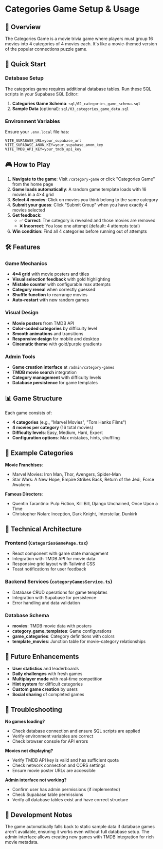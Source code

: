 # Categories Game Setup & Usage

## 🎯 Overview

The Categories Game is a movie trivia game where players must group 16 movies into 4 categories of 4 movies each. It's like a movie-themed version of the popular connections puzzle game.

## 🚀 Quick Start

### Database Setup

The categories game requires additional database tables. Run these SQL scripts in your Supabase SQL Editor:

1. **Categories Game Schema**: `sql/02_categories_game_schema.sql`
2. **Sample Data** (optional): `sql/03_categories_game_data.sql`

### Environment Variables

Ensure your `.env.local` file has:
```
VITE_SUPABASE_URL=your_supabase_url
VITE_SUPABASE_ANON_KEY=your_supabase_anon_key
VITE_TMDB_API_KEY=your_tmdb_api_key
```

## 🎮 How to Play

1. **Navigate to the game**: Visit `/category-game` or click "Categories Game" from the home page
2. **Game loads automatically**: A random game template loads with 16 movies in a 4×4 grid
3. **Select 4 movies**: Click on movies you think belong to the same category
4. **Submit your guess**: Click "Submit Group" when you have exactly 4 movies selected
5. **Get feedback**: 
   - ✅ **Correct**: The category is revealed and those movies are removed
   - ❌ **Incorrect**: You lose one attempt (default: 4 attempts total)
6. **Win condition**: Find all 4 categories before running out of attempts

## 🛠 Features

### Game Mechanics
- **4×4 grid** with movie posters and titles
- **Visual selection feedback** with gold highlighting
- **Mistake counter** with configurable max attempts
- **Category reveal** when correctly guessed
- **Shuffle function** to rearrange movies
- **Auto-restart** with new random games

### Visual Design
- **Movie posters** from TMDB API
- **Color-coded categories** by difficulty level
- **Smooth animations** and transitions
- **Responsive design** for mobile and desktop
- **Cinematic theme** with gold/purple gradients

### Admin Tools
- **Game creation interface** at `/admin/category-games`
- **TMDB movie search** integration
- **Category management** with difficulty levels
- **Database persistence** for game templates

## 📊 Game Structure

Each game consists of:
- **4 categories** (e.g., "Marvel Movies", "Tom Hanks Films")
- **4 movies per category** (16 total movies)
- **Difficulty levels**: Easy, Medium, Hard, Expert
- **Configuration options**: Max mistakes, hints, shuffling

## 🎨 Example Categories

**Movie Franchises**:
- Marvel Movies: Iron Man, Thor, Avengers, Spider-Man
- Star Wars: A New Hope, Empire Strikes Back, Return of the Jedi, Force Awakens

**Famous Directors**:
- Quentin Tarantino: Pulp Fiction, Kill Bill, Django Unchained, Once Upon a Time
- Christopher Nolan: Inception, Dark Knight, Interstellar, Dunkirk

## 🔧 Technical Architecture

### Frontend (`CategoriesGamePage.tsx`)
- React component with game state management
- Integration with TMDB API for movie data
- Responsive grid layout with Tailwind CSS
- Toast notifications for user feedback

### Backend Services (`categoryGamesService.ts`)
- Database CRUD operations for game templates
- Integration with Supabase for persistence
- Error handling and data validation

### Database Schema
- **movies**: TMDB movie data with posters
- **category_game_templates**: Game configurations
- **game_categories**: Category definitions with colors
- **template_movies**: Junction table for movie-category relationships

## 🎯 Future Enhancements

- **User statistics** and leaderboards
- **Daily challenges** with fresh games
- **Multiplayer mode** with real-time competition
- **Hint system** for difficult categories
- **Custom game creation** by users
- **Social sharing** of completed games

## 🐛 Troubleshooting

**No games loading?**
- Check database connection and ensure SQL scripts are applied
- Verify environment variables are correct
- Check browser console for API errors

**Movies not displaying?**
- Verify TMDB API key is valid and has sufficient quota
- Check network connection and CORS settings
- Ensure movie poster URLs are accessible

**Admin interface not working?**
- Confirm user has admin permissions (if implemented)
- Check Supabase table permissions
- Verify all database tables exist and have correct structure

## 📝 Development Notes

The game automatically falls back to static sample data if database games aren't available, ensuring it works even without full database setup. The admin interface allows creating new games with TMDB integration for rich movie metadata.